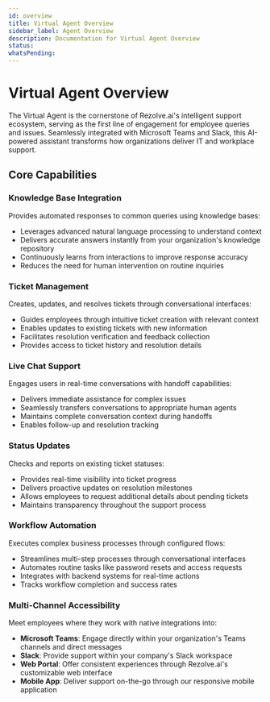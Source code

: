 ```yaml
---
id: overview
title: Virtual Agent Overview
sidebar_label: Agent Overview
description: Documentation for Virtual Agent Overview
status: 
whatsPending: 
---
```


# Virtual Agent Overview

The Virtual Agent is the cornerstone of Rezolve.ai's intelligent support ecosystem, serving as the first line of engagement for employee queries and issues. Seamlessly integrated with Microsoft Teams and Slack, this AI-powered assistant transforms how organizations deliver IT and workplace support.


## Core Capabilities

### Knowledge Base Integration

Provides automated responses to common queries using knowledge bases:
- Leverages advanced natural language processing to understand context
- Delivers accurate answers instantly from your organization's knowledge repository
- Continuously learns from interactions to improve response accuracy
- Reduces the need for human intervention on routine inquiries

### Ticket Management

Creates, updates, and resolves tickets through conversational interfaces:
- Guides employees through intuitive ticket creation with relevant context
- Enables updates to existing tickets with new information
- Facilitates resolution verification and feedback collection
- Provides access to ticket history and resolution details

### Live Chat Support

Engages users in real-time conversations with handoff capabilities:
- Delivers immediate assistance for complex issues
- Seamlessly transfers conversations to appropriate human agents
- Maintains complete conversation context during handoffs
- Enables follow-up and resolution tracking

### Status Updates

Checks and reports on existing ticket statuses:
- Provides real-time visibility into ticket progress
- Delivers proactive updates on resolution milestones
- Allows employees to request additional details about pending tickets
- Maintains transparency throughout the support process

### Workflow Automation

Executes complex business processes through configured flows:
- Streamlines multi-step processes through conversational interfaces
- Automates routine tasks like password resets and access requests
- Integrates with backend systems for real-time actions
- Tracks workflow completion and success rates

### Multi-Channel Accessibility

Meet employees where they work with native integrations into:
- **Microsoft Teams**: Engage directly within your organization's Teams channels and direct messages
- **Slack**: Provide support within your company's Slack workspace
- **Web Portal**: Offer consistent experiences through Rezolve.ai's customizable web interface
- **Mobile App**: Deliver support on-the-go through our responsive mobile application
